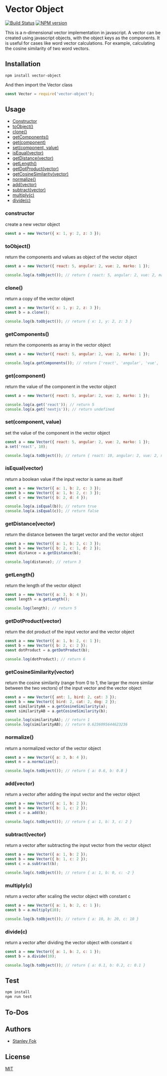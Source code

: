 Vector Object
=======

[![Build Status](https://travis-ci.org/stanleyfok/vector-object.png?branch=master)](https://travis-ci.org/stanleyfok/vector-object)
[![NPM version](https://img.shields.io/npm/v/vector-object.svg)](https://www.npmjs.com/package/vector-object)

This is a n-dimensional vector implementation in javascript. A vector can be created using javascript objects, with the object keys as the components. It is useful for cases like word vector calculations. For example, calculating the cosine similarity of two word vectors.

## Installation

`npm install vector-object`

And then import the Vector class
```js
const Vector = require('vector-object');
```

## Usage

* [Constructor](#constructor)
* [toObject()](#toobject)
* [clone()](#clone)
* [getComponents()](#getcomponents)
* [get(component)](#getcomponent)
* [set(component, value)](#setcomponent-value)
* [isEqual(vector)](#isequalvector)
* [getDistance(vector)](#getdistancevector)
* [getLength()](#getlength)
* [getDotProduct(vector)](#getdotproductvector)
* [getCosineSimilarity(vector)](#getcosinesimilarityvector)
* [normalize()](#normalize)
* [add(vector)](#addvector)
* [subtract(vector)](#subtractvector)
* [multiply(c)](#multiplyc)
* [divide(c)](#dividec)

### constructor

create a new vector object
```js
const a = new Vector({ x: 1, y: 2, z: 3 });
```

### toObject()

return the components and values as object of the vector object
```js
const a = new Vector({ react: 5, angular: 2, vue: 2, marko: 1 });

console.log(a.toObject()); // return { react: 5, angular: 2, vue: 2, marko: 1 }
```

### clone()

return a copy of the vector object
```js
const a = new Vector({ x: 1, y: 2, z: 3 });
const b = a.clone();

console.log(b.toObject()); // return { x: 1, y: 2, z: 3 }
```

### getComponents()

return the components as array in the vector object
```js
const a = new Vector({ react: 5, angular: 2, vue: 2, marko: 1 });

console.log(a.getComponents()); // return ['react', 'angular', 'vue', 'marko']
```

### get(component)

return the value of the component in the vector object
```js
const a = new Vector({ react: 5, angular: 2, vue: 2, marko: 1 });

console.log(a.get('react')); // return 5
console.log(a.get('nextjs')); // return undefined
```

### set(component, value)

set the value of the component in the vector object
```js
const a = new Vector({ react: 5, angular: 2, vue: 2, marko: 1 });
a.set('react', 10);

console.log(a.toObject()); // return { react: 10, angular: 2, vue: 2, marko: 1 }
```

### isEqual(vector)

return a boolean value if the input vector is same as itself
```js
const a = new Vector({ a: 1, b: 2, c: 3 });
const b = new Vector({ a: 1, b: 2, c: 3 });
const c = new Vector({ b: 2, d: 4 });

console.log(a.isEqual(b)); // return true
console.log(a.isEqual(c)); // return false
```

### getDistance(vector)

return the distance between the target vector and the vector object
```js
const a = new Vector({ a: 1, b: 2, c: 3 });
const b = new Vector({ b: 2, c: 1, d: 2 });
const distance = a.getDistance(b);

console.log(distance); // return 3
```

### getLength()

return the length of the vector object
```js
const a = new Vector({ a: 3, b: 4 });
const length = a.getLength();

console.log(length); // return 5
```

### getDotProduct(vector)

return the dot product of the input vector and the vector object
```js
const a = new Vector({ a: 1, b: 2, c: 1 });
const b = new Vector({ b: 2, c: 2 });
const dotProduct = a.getDotProduct(b);

console.log(dotProduct); // return 6
```

### getCosineSimilarity(vector)

return the cosine similarity (range from 0 to 1, the larger the more similar between the two vectors) of the input vector and the vector object
```js
const a = new Vector({ ant: 1, bird: 2, cat: 3 });
const b = new Vector({ bird: 2, cat: 2, dog: 2 });
const similarityAA = a.getCosineSimilarity(a);
const similarityAB = a.getCosineSimilarity(b);

console.log(similarityAA); // return 1
console.log(similarityAB); // return 0.6236095644623236
```

### normalize()

return a normalized vector of the vector object
```js
const a = new Vector({ a: 3, b: 4 });
const n = a.normalize();

console.log(n.toObject()); // return { a: 0.6, b: 0.8 }
```

### add(vector)

return a vector after adding the input vector and the vector object
```js
const a = new Vector({ a: 1, b: 2 });
const b = new Vector({ b: 1, c: 2 });
const c = a.add(b);

console.log(c.toObject()); // return { a: 1, b: 3, c: 2 }
```

### subtract(vector)

return a vector after subtracting the input vector from the vector object
```js
const a = new Vector({ a: 1, b: 2 });
const b = new Vector({ b: 1, c: 2 });
const c = a.subtract(b);

console.log(c.toObject()); // return { a: 1, b: 0, c: -2 }
```

### multiply(c)

return a vector after scaling the vector object with constant c
```js
const a = new Vector({ a: 1, b: 2, c: 1 });
const b = a.multiply(10);

console.log(b.toObject()); // return { a: 10, b: 20, c: 10 }
```

### divide(c)

return a vector after dividing the vector object with constant c
```js
const a = new Vector({ a: 1, b: 2, c: 1 });
const b = a.divide(10);

console.log(b.toObject()); // return { a: 0.1, b: 0.2, c: 0.1 }
```

## Test

```bash
npm install
npm run test
```

## To-Dos

## Authors

  - [Stanley Fok](https://github.com/stanleyfok)

## License

  [MIT](./LICENSE)
